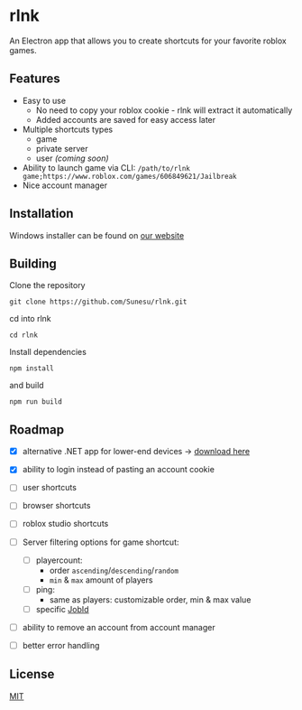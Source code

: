 # rlnk
An Electron app that allows you to create shortcuts for your favorite roblox games.

## Features
- Easy to use
    - No need to copy your roblox cookie - rlnk will extract it automatically
    - Added accounts are saved for easy access later
- Multiple shortcuts types
    - game
    - private server
    - user *(coming soon)*
- Ability to launch game via CLI: `/path/to/rlnk game;https://www.roblox.com/games/606849621/Jailbreak`
- Nice account manager

## Installation
Windows installer can be found on [our website](https://rlnk.app)

## Building

Clone the repository

```
git clone https://github.com/Sunesu/rlnk.git
```

cd into rlnk

```
cd rlnk
```

Install dependencies

```
npm install
```

and build

```
npm run build
```

## Roadmap
- [x] alternative .NET app for lower-end devices -> [download here](https://rlnk.app/lite)
- [x] ability to login instead of pasting an account cookie
- [ ] user shortcuts
- [ ] browser shortcuts
- [ ] roblox studio shortcuts
- [ ] Server filtering options for game shortcut:
    - [ ] playercount:
        - order `ascending`/`descending`/`random`
        - `min` & `max` amount of players
    - [ ] ping:
        - same as players: customizable order, min & max value
    - [ ] specific [JobId](https://create.roblox.com/docs/reference/engine/classes/DataModel#JobId)
- [ ] ability to remove an account from account manager
- [ ] better error handling


## License

[MIT](LICENSE)
